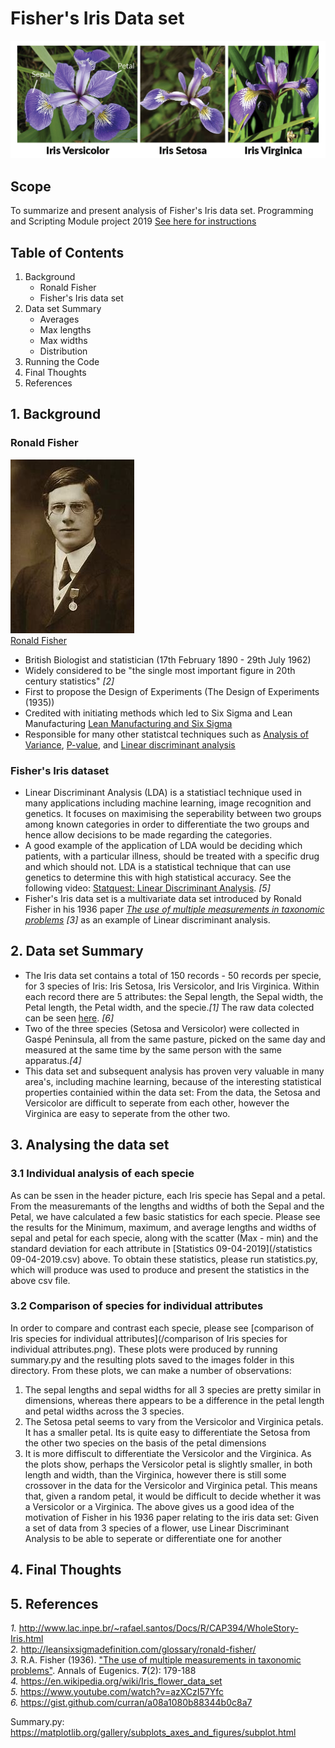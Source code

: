 # Fisher's Iris Data set
![The Iris Family](/Images/iris-machinelearning.png)
## Scope
To summarize and present analysis of Fisher's Iris data set. Programming and Scripting Module project 2019
[See here for instructions](https://github.com/ianmcloughlin/project-pands/raw/master/project.pdf)
## Table of Contents
1. Background
    - Ronald Fisher
    - Fisher's Iris data set
2. Data set Summary
    - Averages
    - Max lengths
    - Max widths
    - Distribution
3. Running the Code
4. Final Thoughts
5. References

## 1. Background
### Ronald Fisher 
![Ronald Fisher](/Images/Ronald.Fisher.jpg)  
[Ronald Fisher](http://leansixsigmadefinition.com/glossary/ronald-fisher/)  
* British Biologist and statistician (17th February 1890 - 29th July 1962)
* Widely considered to be "the single most important figure in 20th century statistics" *[2]*
* First to propose the Design of Experiments (The Design of Experiments (1935))
* Credited with initiating methods which led to Six Sigma and Lean Manufacturing [Lean Manufacturing and Six Sigma](http://leansixsigmadefinition.com/glossary/six-sigma/)
* Responsible for many other statistcal techniques such as [Analysis of Variance](http://leansixsigmadefinition.com/glossary/anova/), [P-value](https://en.wikipedia.org/wiki/P-value), and [Linear discriminant analysis](https://en.wikipedia.org/wiki/Linear_discriminant_analysis)

### Fisher's Iris dataset
* Linear Discriminant Analysis (LDA) is a statistiacl technique used in many applications including machine learning, image recognition and genetics. It focuses on maximising the seperability between two groups among known categories in order to differentiate the two groups and hence allow decisions to be made regarding the categories. 
* A good example of the application of LDA would be deciding which patients, with a particular illness, should be treated with a specific drug and which should not. LDA is a statistical technique that can use genetics to determine this with high statistical accuracy. See the following video: [Statquest: Linear Discriminant Analysis](https://www.youtube.com/watch?v=azXCzI57Yfc). *[5]*
* Fisher's Iris data set is a multivariate data set introduced by Ronald Fisher in his 1936 paper *[The use of multiple measurements in taxonomic problems](https://onlinelibrary.wiley.com/doi/epdf/10.1111/j.1469-1809.1936.tb02137.x)* *[3]* as an example of Linear discriminant analysis.

## 2. Data set Summary
* The Iris data set contains a total of 150 records - 50 records per specie, for 3 species of Iris: Iris Setosa, Iris Versicolor, and Iris Virginica. Within each record there are 5 attributes: the Sepal length, the Sepal width, the Petal length, the Petal width, and the specie.*[1]* The raw data colected can be seen [here](/Data/iris.csv). *[6]*
* Two of the three species (Setosa and Versicolor) were collected in Gaspé Peninsula, all from the same pasture, picked on the same day and measured at the same time by the same person with the same apparatus.*[4]*
* This data set and subsequent analysis has proven very valuable in many area's, including machine learning, because of the interesting statistical properties containied within the data set: From the data, the Setosa and Versicolor are difficult to seperate from each other, however the Virginica are easy to seperate from the other two.

## 3. Analysing the data set
### 3.1 Individual analysis of each specie
As can be ssen in the header picture, each Iris specie has Sepal and a petal. From the measuremants of the lengths and widths of both the Sepal and the Petal, we have calculated a few basic statistics for each specie. Please see the results for the Minimum, maximum, and average lengths and widths of sepal and petal for each specie, along with the scatter (Max - min) and the standard deviation for each attribute in [Statistics 09-04-2019](/statistics 09-04-2019.csv) above. To obtain these statistics, please run statistics.py, which will produce was used to produce and present the statistics in the above csv file.

### 3.2 Comparison of species for individual attributes
In order to compare and contrast each specie, please see [comparison of Iris species for individual attributes](/comparison of Iris species for individual attributes.png). These plots were produced by running summary.py and the resulting plots saved to the images folder in this directory. From these plots, we can make a number of observations:
1. The sepal lengths and sepal widths for all 3 species are pretty similar in dimensions, whereas there appears to be a difference in the petal length and petal widths across the 3 species.
2. The Setosa petal seems to vary from the Versicolor and Virginica petals. It has a smaller petal. Its is quite easy to differentiate the Setosa from the other two species on the basis of the petal dimensions
3. It is more diffiscult to differentiate the Versicolor and the Virginica. As the plots show, perhaps the Versicolor petal is slightly smaller, in both length and width, than the Virginica, however there is still some crossover in the data for the Versicolor and Virginica petal. This means that, given a random petal, it would be difficult to decide whether it was a Versicolor or a Virginica.
The above gives us a good idea of the motivation of Fisher in his 1936 paper relating to the iris data set: Given a set of data from 3 species of a flower, use Linear Discriminant Analysis to be able to seperate or differentiate one for another 


## 4. Final Thoughts

## 5. References
*1.* http://www.lac.inpe.br/~rafael.santos/Docs/R/CAP394/WholeStory-Iris.html  
*2.* http://leansixsigmadefinition.com/glossary/ronald-fisher/  
*3.* R.A. Fisher (1936). ["The use of multiple measurements in taxonomic problems"](https://onlinelibrary.wiley.com/doi/epdf/10.1111/j.1469-1809.1936.tb02137.x). Annals of Eugenics. **7**(2): 179-188  
*4.* https://en.wikipedia.org/wiki/Iris_flower_data_set  
*5.* https://www.youtube.com/watch?v=azXCzI57Yfc  
*6.* https://gist.github.com/curran/a08a1080b88344b0c8a7

Summary.py: https://matplotlib.org/gallery/subplots_axes_and_figures/subplot.html







